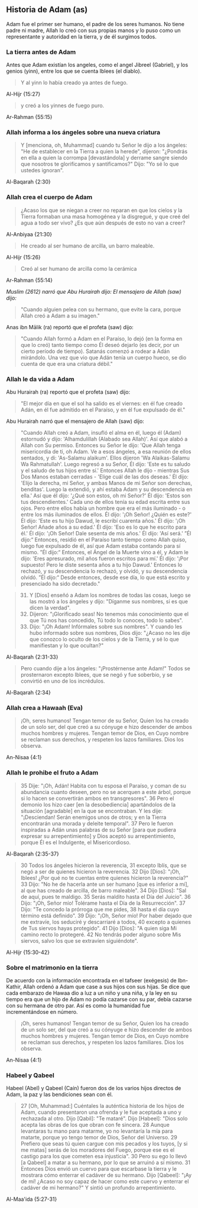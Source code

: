 ## Historia de Adam (as)

Adam fue el primer ser humano, el padre de los seres humanos. No tiene padre ni madre, Allah lo creó con sus propias manos y lo puso como un representante y autoridad en la tierra, y de él surgimos todos.

### La tierra antes de Adam
Antes que Adam existían los angeles, como el angel Jibreel (Gabriel), y los genios (yinn), entre los que se cuenta Iblees (el diablo).
> Y al yinn lo había creado ya antes de fuego.

Al-Hijr {15:27}

> y creó a los yinnes de fuego puro.

Ar-Rahman {55:15}

### Allah informa a los ángeles sobre una nueva criatura
> Y [menciona, oh, Muhammad] cuando tu Señor le dijo a los ángeles: "He de establecer en la Tierra a quien la herede", dijeron: "¿Pondrás en ella a quien la corrompa [devastándola] y derrame sangre siendo que nosotros te glorificamos y santificamos?" Dijo: "Yo sé lo que ustedes ignoran".

Al-Baqarah {2:30}

### Allah crea el cuerpo de Adam
> ¿Acaso los que se niegan a creer no reparan en que los cielos y la Tierra formaban una masa homogénea y la disgregué, y que creé del agua a todo ser vivo? ¿Es que aún después de esto no van a creer?

Al-Anbiyaa {21:30}

> He creado al ser humano de arcilla, un barro maleable.

Al-Hijr {15:26}

> Creó al ser humano de arcilla como la cerámica

Ar-Rahman {55:14}

*Muslim (2612) narró que Abu Hurairah dijo: El mensajero de Allah (saw) dijo:*
> "Cuando alguien pelea con su hermano, que evite la cara, porque Allah creó a Adam a su imagen." 

Anas ibn Mālik (ra) reportó que el profeta (saw) dijo:
> "Cuando Allah formó a Adam en el Paraíso, lo dejó (en la forma en que lo creó) tanto tiempo como Él deseó dejarlo (es decir, por un cierto período de tiempo). Satanás comenzó a rodear a Adán mirándolo. Una vez que vio que Adán tenía un cuerpo hueco, se dio cuenta de que era una criatura débil."

### Allah le da vida a Adam
Abu Hurairah (ra) reportó que el profeta (saw) dijo:
> "El mejor día en que el sol ha salido es el viernes: en él fue creado Adán, en él fue admitido en el Paraíso, y en él fue expulsado de él."

Abu Hurairah narró que el mensajero de Allah (saw) dijo:
> "Cuando Allah creó a Adam, insufló el alma en él, luego él (Adam) estornudó y dijo: 'Alhamdulillah (Alabado sea Allah)'. Así que alabó a Allah con Su permiso. Entonces su Señor le dijo: 'Que Allah tenga misericordia de ti, oh Adam. Ve a esos ángeles, a esa reunión de ellos sentados, y di: 'As-Salamu alaikum'. Ellos dijeron 'Wa Alaikas-Salamu Wa Rahmatullah'. Luego regresó a su Señor, Él dijo: 'Este es tu saludo y el saludo de tus hijos entre sí.' Entonces Allah le dijo - mientras Sus Dos Manos estaban cerradas - 'Elige cuál de las dos deseas.' Él dijo: 'Elijo la derecha, mi Señor, y ambas Manos de mi Señor son derechas, benditas'. Luego la extendió, y ahí estaba Adam y su descendencia en ella.' Así que él dijo: '¿Qué son estos, oh mi Señor?' Él dijo: 'Estos son tus descendientes.' Cada uno de ellos tenía su edad escrita entre sus ojos. Pero entre ellos había un hombre que era el más iluminado - o entre los más iluminados de ellos. Él dijo: '¡Oh Señor! ¿Quién es este?' Él dijo: 'Este es tu hijo Dawud, le escribí cuarenta años.' Él dijo: '¡Oh Señor! Añade años a su edad.' Él dijo: 'Eso es lo que he escrito para él.' Él dijo: '¡Oh Señor! Dale sesenta de mis años.' Él dijo: 'Así será.' ”Él dijo:“ Entonces, residió en el Paraíso tanto tiempo como Allah quiso, luego fue expulsado de él, así que Adam estaba contando para sí mismo. ”Él dijo:“ Entonces, el Ángel de la Muerte vino a él, y Adam le dijo: 'Eres apresurado, mil años fueron escritos para mí.' Él dijo: '¡Por supuesto! Pero le diste sesenta años a tu hijo Dawud.' Entonces lo rechazó, y su descendencia lo rechazó, y olvidó, y su descendencia olvidó. ”Él dijo:“ Desde entonces, desde ese día, lo que está escrito y presenciado ha sido decretado."

> 31. Y [Dios] enseñó a Adam los nombres de todas las cosas, luego se las mostró a los ángeles y dijo: "Díganme sus nombres, si es que dicen la verdad".
> 32. Dijeron: "¡Glorificado seas! No tenemos más conocimiento que el que Tú nos has concedido, Tú todo lo conoces, todo lo sabes".
> 33. Dijo: "¡Oh Adam! Infórmales sobre sus nombres". Y cuando les hubo informado sobre sus nombres, Dios dijo: "¿Acaso no les dije que conozco lo oculto de los cielos y de la Tierra, y sé lo que manifiestan y lo que ocultan?"

Al-Baqarah {2:31-33}

> Pero cuando dije a los ángeles: "¡Prostérnense ante Adam!" Todos se prosternaron excepto Iblees, que se negó y fue soberbio, y se convirtió en uno de los incrédulos.

Al-Baqarah {2:34}

### Allah crea a Hawaah (Eva)
> ¡Oh, seres humanos! Tengan temor de su Señor, Quien los ha creado de un solo ser, del que creó a su cónyuge e hizo descender de ambos muchos hombres y mujeres. Tengan temor de Dios, en Cuyo nombre se reclaman sus derechos, y respeten los lazos familiares. Dios los observa.

An-Nisaa {4:1}

### Allah le prohibe el fruto a Adam
> 35 Dije: "¡Oh, Adán! Habita con tu esposa el Paraíso, y coman de su abundancia cuanto deseen, pero no se acerquen a este árbol, porque si lo hacen se convertirán ambos en transgresores".
> 36 Pero el demonio los hizo caer [en la desobediencia] apartándolos de la situación [agradable] en la que se encontraban. Y les dije: "¡Desciendan! Serán enemigos unos de otros; y en la Tierra encontrarán una morada y deleite temporal".
> 37 Pero le fueron inspiradas a Adán unas palabras de su Señor [para que pudiera expresar su arrepentimiento] y Dios aceptó su arrepentimiento, porque Él es el Indulgente, el Misericordioso.

Al-Baqarah {2:35-37}

> 30 Todos los ángeles hicieron la reverencia,
> 31 excepto Iblís, que se negó a ser de quienes hicieron la reverencia.
> 32 Dijo [Dios]: "¡Oh, Iblees! ¿Por qué no te cuentas entre quienes hicieron la reverencia?"
> 33 Dijo: "No he de hacerla ante un ser humano [que es inferior a mí], al que has creado de arcilla, de barro maleable".
> 34 Dijo [Dios]: "Sal de aquí, pues te maldigo.
> 35 Serás maldito hasta el Día del Juicio".
> 36 Dijo: "¡Oh, Señor mío! Tolérame hasta el Día de la Resurrección".
> 37 Dijo: "Te concedo la prórroga que me pides,
> 38 hasta el día cuyo término está definido".
> 39 Dijo: "¡Oh, Señor mío! Por haber dejado que me extravíe, los seduciré y descarriaré a todos,
> 40 excepto a quienes de Tus siervos hayas protegido".
> 41 Dijo [Dios]: "A quien siga Mi camino recto lo protegeré.
> 42 No tendrás poder alguno sobre Mis siervos, salvo los que se extravíen siguiéndote".

Al-Hijr {15:30-42}

### Sobre el matrimonio en la tierra
De acuerdo con la información encontrada en el tafseer (exégesis) de Ibn-Kathir, Allah ordenó a Adam que case a sus hijos con sus hijas. Se dice que cada embarazo de Hawaa dio a luz a un niño y una niña, y la ley en su tiempo era que un hijo de Adam no podía cazarse con su par, debía cazarse con su hermana de otro par. Así es como la humanidad fue incrementándose en número.

> ¡Oh, seres humanos! Tengan temor de su Señor, Quien los ha creado de un solo ser, del que creó a su cónyuge e hizo descender de ambos muchos hombres y mujeres. Tengan temor de Dios, en Cuyo nombre se reclaman sus derechos, y respeten los lazos familiares. Dios los observa.

An-Nisaa {4:1}

### Habeel y Qabeel
Habeel (Abel) y Qabeel (Caín) fueron dos de los varios hijos directos de Adam, la paz y las bendiciones sean con él.

> 27 [Oh, Muhammad:] Cuéntales la auténtica historia de los hijos de Adam, cuando presentaron una ofrenda y le fue aceptada a uno y rechazada al otro. Dijo [Qabil]: "Te mataré". Dijo [Habeel]: "Dios solo acepta las obras de los que obran con fe sincera.
> 28 Aunque levantaras tu mano para matarme, yo no levantaría la mía para matarte, porque yo tengo temor de Dios, Señor del Universo.
> 29 Prefiero que seas tú quien cargue con mis pecados y los tuyos, [y si me matas] serás de los moradores del Fuego, porque ese es el castigo para los que cometen esa injusticia".
> 30 Pero su ego lo llevó [a Qabeel] a matar a su hermano, por lo que se arruinó a sí mismo.
> 31 Entonces Dios envió un cuervo para que escarbase la tierra y le mostrara cómo enterrar el cadáver de su hermano. Dijo [Qabeel]: "¡Ay de mí! ¿Acaso no soy capaz de hacer como este cuervo y enterrar el cadáver de mi hermano?" Y sintió un profundo arrepentimiento.

Al-Maa'ida {5:27-31}
